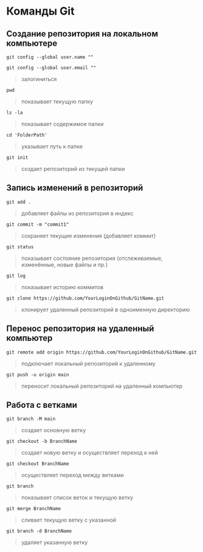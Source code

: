 # Команды Git
## Создание репозитория на локальном компьютере
```
git config --global user.name ""
```
```
git config --global user.email ""
```
>залогиниться
```
pwd
```
>показывает текущую папку
```
ls -la
```
>показывает содержимое папки
```
cd 'FolderPath'
```
>указывает путь к папке
```
git init
```
>создает репозиторий из текущей папки
## Запись изменений в репозиторий
```
git add .
```
>добавляет файлы из репозитория в индекс
```
git commit -m "commit1"
```
>сохраняет текущие изменения (добавляет коммит)
```
git status
```
>показывает состояние репозитория (отслеживаемые, изменённые, новые файлы и пр.)
```
git log
```
>показывает историю коммитов
```
git clone https://github.com/YourLoginOnGithub/GitName.git
```
>клонирует удаленный репозиторий в одноименную директорию
## Перенос репозитория на удаленный компьютер
```
git remote add origin https://github.com/YourLoginOnGithub/GitName.git
```
>подключает локальный репозиторий к удаленному
```
git push -u origin main
```
>переносит локальный репозиторий на удаленный компьютер
## Работа с ветками
```
git branch -M main
```
>создает основную ветку
```
git checkout -b BranchName
```
>создает новую ветку и осуществляет переход к ней
```
git checkout BranchName
```
>осуществляет переход между ветками
```
git branch
```
>показывает список веток и текущую ветку
```
git merge BranchName
```
>сливает текущую ветку с указанной
```
git branch -d BranchName
```
>удаляет указанную ветку
